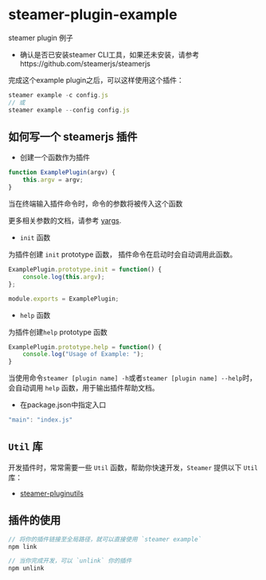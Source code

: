 # steamer-plugin-example

steamer plugin 例子

* 确认是否已安装steamer CLI工具，如果还未安装，请参考https://github.com/steamerjs/steamerjs

完成这个example plugin之后，可以这样使用这个插件：

```javascript
steamer example -c config.js
// 或
steamer example --config config.js
```


## 如何写一个 steamerjs 插件

* 创建一个函数作为插件

```javascript
function ExamplePlugin(argv) {
	this.argv = argv;
}
```
当在终端输入插件命令时，命令的参数将被传入这个函数

更多相关参数的文档，请参考 [yargs](https://github.com/yargs/yargs).

* `init` 函数

为插件创建 `init` prototype 函数， 插件命令在启动时会自动调用此函数。

```javascript
ExamplePlugin.prototype.init = function() {
	console.log(this.argv);
};

module.exports = ExamplePlugin;
```


* `help` 函数

为插件创建`help` prototype 函数

```javascript
ExamplePlugin.prototype.help = function() {
	console.log("Usage of Example: ");
}
```

当使用命令`steamer [plugin name] -h`或者`steamer [plugin name] --help`时，会自动调用 `help` 函数，用于输出插件帮助文档。

* 在package.json中指定入口

```javascript
"main": "index.js"
```

## `Util` 库

开发插件时，常常需要一些 `Util` 函数，帮助你快速开发，`Steamer` 提供以下 `Util` 库：

* [steamer-pluginutils](https://github.com/SteamerTeam/steamer-pluginutils)


## 插件的使用

```javascript
// 将你的插件链接至全局路径，就可以直接使用 `steamer example`
npm link

// 当你完成开发，可以 `unlink` 你的插件
npm unlink

```
